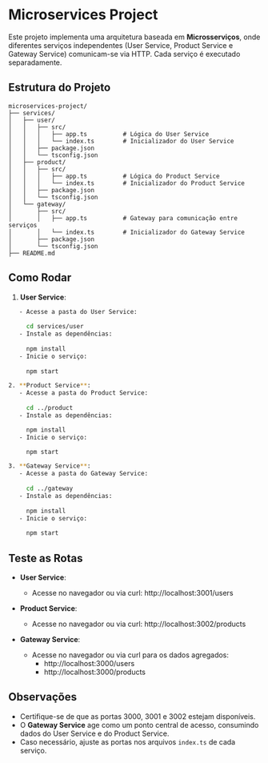 # Microservices Project

Este projeto implementa uma arquitetura baseada em **Microsserviços**, onde diferentes serviços independentes (User Service, Product Service e Gateway Service) comunicam-se via HTTP. Cada serviço é executado separadamente.

## Estrutura do Projeto
```plaintext
microservices-project/
├── services/
│   ├── user/
│   │   ├── src/
│   │   │   ├── app.ts          # Lógica do User Service
│   │   │   └── index.ts        # Inicializador do User Service
│   │   ├── package.json
│   │   └── tsconfig.json
│   ├── product/
│   │   ├── src/
│   │   │   ├── app.ts          # Lógica do Product Service
│   │   │   └── index.ts        # Inicializador do Product Service
│   │   ├── package.json
│   │   └── tsconfig.json
│   └── gateway/
│       ├── src/
│       │   ├── app.ts          # Gateway para comunicação entre serviços
│       │   └── index.ts        # Inicializador do Gateway Service
│       ├── package.json
│       └── tsconfig.json
├── README.md
```
## Como Rodar

1. **User Service**:
```bash
   - Acesse a pasta do User Service:
     
     cd services/user
   - Instale as dependências:
     
     npm install
   - Inicie o serviço:
     
     npm start

2. **Product Service**:
   - Acesse a pasta do Product Service:
     
     cd ../product
   - Instale as dependências:

     npm install
   - Inicie o serviço:

     npm start

3. **Gateway Service**:
   - Acesse a pasta do Gateway Service:
     
     cd ../gateway
   - Instale as dependências:
     
     npm install
   - Inicie o serviço:
     
     npm start
```
## Teste as Rotas

- **User Service**:
  - Acesse no navegador ou via curl:
    http://localhost:3001/users

- **Product Service**:
  - Acesse no navegador ou via curl:
    http://localhost:3002/products

- **Gateway Service**:
  - Acesse no navegador ou via curl para os dados agregados:
    - http://localhost:3000/users
    - http://localhost:3000/products

## Observações

- Certifique-se de que as portas 3000, 3001 e 3002 estejam disponíveis.
- O **Gateway Service** age como um ponto central de acesso, consumindo dados do User Service e do Product Service.
- Caso necessário, ajuste as portas nos arquivos `index.ts` de cada serviço.
